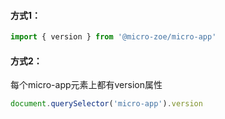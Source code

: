 #### 方式1：
```js
import { version } from '@micro-zoe/micro-app'
```

#### 方式2：
每个micro-app元素上都有version属性
```js
document.querySelector('micro-app').version
```
